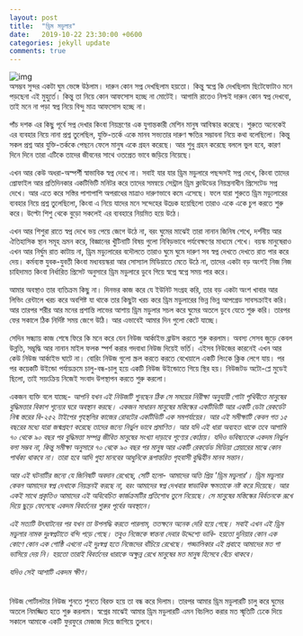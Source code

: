 ```yaml
---
layout: post
title:  "ড্রিম মডুলার"
date:   2019-10-22 23:30:00 +0600
categories: jekyll update
comments: true
---
```


![img](https://i.imgur.com/YzbWb2I.jpg) <br>
অসম্ভব সুন্দর একটা ঘুম ভেঙ্গে উঠলাম। দারুন কোন সপ্ন দেখছিলাম হয়তো। কিন্তু স্বপ্নে কি দেখছিলাম ছিটেফোটাও মনে পড়ছেনা এই মুহুর্তে। কিন্তু তা নিয়ে কোন আফসোস হচ্ছে না মোটেই। আগামি রাতেও নিশ্চই দারুন কোন স্বপ্ন দেখবো, তাই মনে না পড়া স্বপ্ন নিয়ে বিন্দু মাত্র আফসোস হচ্ছে না।

পাঁচ দশক এর কিছু পূর্বে সপ্ন দেখার কিংবা নিয়ন্ত্রণের এক যুগান্তকারী মেশিন মানুষ আবিস্কার করেছে। শুরুতে অনেকেই এর ব্যবহার নিয়ে নানা প্রশ্ন তুলেছিল, যুক্তি-তর্কে একে মানব সভ্যতার দারুণ ক্ষতির সম্ভাবনা নিয়ে কথা বলেছিলো। কিন্তু সকল প্রশ্ন আর যুক্তি-তর্ককে পেছনে ফেলে মানুষ একে গ্রহন করেছে। আর শুধু গ্রহন করেছে বললে ভুল হবে, কারণ দিনে দিনে তারা এটিকে তাদের জীবনের সাথে ওতপ্রেত ভাবে জড়িয়ে নিয়েছে।

এখন আর কেউ অধরা-অস্পর্শী স্বাভাবিক স্বপ্ন দেখে না। সবাই যার যার ড্রিম মডুলারে পছন্দসই সপ্ন দেখে, কিংবা তাদের প্রোফাইল আর প্রতিদিনকার একটিভিটি মনিটর করে তাদের সমন্বয়ে সেন্ট্রাল ড্রিম ক্লাউডের নিয়ন্ত্রনাধীন প্রিসেটেড সপ্ন দেখে। আর এতে করে সস্তির পাশাপাশি অপরাধের মাত্রাও দারুণভাবে কমে এসেছে। ফলে যারা শুরুতে ড্রিম মড্যুলারের ব্যবহার নিয়ে প্রশ্ন তুলেছিলো, কিংবা এ নিয়ে যাদের মনে সন্দেহের উদ্রেক হয়েছিলো তারাও একে একে চুপ করতে শুরু করে। উল্টো শিশু থেকে বুড়ো সকলেই এর ব্যবহারে নিয়মিত হয়ে উঠে।

এখন আর শিশুরা রাতে স্বপ্ন দেখে ভয় পেয়ে জেগে উঠে না, বরং ঘুমের মাঝেই তারা নানান জিনিষ শেখে, দর্শনীয় আর ঐতিহাসিক স্থান সমূহ ভ্রমন করে, বিজ্ঞানের খুঁটিনাটি বিষয় গুলো নিবিড়ভাবে পর্যবেক্ষণের মাধ্যমে শেখে। বয়স্ক মানুষেরাও এখন আর নির্ঘুম রাত কাটায় না, ড্রিম মড্যুলারের বদৌলতে তারাও ঘুমে ঘুমে দারুণ সব স্বপ্ন দেখতে দেখতে রাত পার করে দেয়। কর্মব্যস্ত যুবক-যুবতী কিংবা মধ্যবয়স্করা আর সোস্যাল মিডিয়াতে মেতে উঠে না, তাদের একটা বড় অংশই নিজ নিজ চাহিদামত কিংবা নির্ধারিত প্রিসেট অনুসারে ড্রিম মডুলারে ডুবে গিয়ে স্বপ্নে স্বপ্নে সময় পার করে।

আমার অবস্থাও তার ব্যতিক্রম কিছু না। দিনভর কাজ করে যে ইউনিট সংগ্রহ করি, তার বড় একটা অংশ খাবার আর লিভিং রেন্টালে খরচ করে অবশিষ্ট যা থাকে তার কিছুটা খরচ করে ড্রিম মডুলারের ভিন্ন ভিন্ন আপগ্রেড সাবসক্রাইব করি। আর তারপর শরীর আর মনের প্রশান্তি লাভের আশায় ড্রিম মডুলার সচল করে ঘুমের অতলে ডুবে যেতে শুরু করি। তারপর ফের সকালে ঠিক নির্দিষ্ট সময় জেগে উঠি। আর এভাবেই আমার দিন গুলো কেটে যাচ্ছে।

সেদিন সন্ধ্যায় কাজ শেষে ফিরে কি মনে করে যেন নিউজ আর্কাইভ ব্রাউস করতে শুরু করলাম। অবস্য সেসব জুড়ে কেবল উন্নতি, সম্ভৃদ্ধি আর নানান মাইল ফলক স্পর্শ করার গদবাধা নিউজ দিয়েই ভর্তি। এইসব নিউজের কারনেই এখন আর কেউ নিউজ আর্কাইভ ঘাটে না। বোরিং নিউজ গুলো স্ক্রল করতে করতে বেখেয়ালে একটি লিংকে ক্লিক লেগে যায়। পর পর কয়েকটি উইন্ডো পর্যায়ক্রমে চালু-বন্ধ-চালু হয়ে একটি নিউজ উইন্ডোতে গিয়ে স্থির হয়। নিউজটড অটো-প্লে মুডেই ছিলো, তাই সয়ংক্রিয় নিজেই সংবাদ উপস্থাপন করতে শুরু করলো।

একজন ব্যক্তি বলে যাচ্ছে-
  _আপনি যখন এই নিউজটি শুনছেন ঠিক সে সময়ের নিরীক্ষা অনুযায়ী গোটা পৃথিবীতে মানুষের বুদ্ধিমত্তার বিকাশ শূন্যের ঘরে অবস্থান করছে। একজন সাধারন মানুষের মস্তিস্কের একটিভিটি আর একটি ডেটা রেকর্ডেট নিন্ম স্তরের বি-২৫২ টাইপের গৃহস্থলির কাজের রোবটের একটিভিটি এক সমপর্যায়ের। আর এই সমীক্ষাটি কেবল গত ১৫ বছরের মধ্যে যারা জন্মগ্রহণ করেছে তাদের জন্যে নির্ভুল ভাবে প্রমাণিত। আর যদি এই ধারা অব্যহত থাকে তবে আগামি ৭০ থেকে ৯০ বছর পর বুদ্ধিমত্তা সম্পন্ন জীবিত মানুষের সংখ্যা দাড়াবে শূণ্যের কোঠায়। যদিও ভবিষ্যতকে একদম নির্ভুল বলা সম্ভব না, কিন্তু সমীক্ষা অনুসারে ৭০ থেকে ৯০ বছর পর মানুষ আর একটি রেকর্ডেড মিডিয়া প্লেয়ারের মাঝে কোন পার্থক্য থাকবে না। তারা হবে আদি গুহা মানবের আধুনিকে রূপান্তরিত গৃহবাসী বুদ্ধিহীন মানব সন্তান।_

  _আর এই ঘটনাটির জন্যে যে জিনিষটি অবদান রেখেছে, সেটি হলো- আমাদের অতি প্রিয় 'ড্রিম মডুলার'। ড্রিম মডুলার কেবল আমাদের স্বপ্ন দেখাকে নিয়ন্ত্রনই করছে না, বরং আমাদের স্বপ্ন দেখবার স্বাভাবিক ক্ষমতাকে নষ্ট করে দিয়েছে। আর একই সাথে প্রকৃতিও আমাদের এই অবিবেচিত কার্জক্রমটির প্রতিশোধ তুলে নিয়েছে। সে মানুষের মস্তিস্কের বির্বতনকে রূখে দিয়ে ছুড়ে ফেলেছে একদম বিবর্তনের শুরুর পূর্বের অবস্থানে।_

  _এই সত্যটি উৎঘাটনের পর যখন তা উপলদ্ধি করতে পারলাম, ততক্ষনে অনেক দেরি হয়ে গেছে। সবাই এখন এই ড্রিম মডুলার নামক দুঃস্বপ্নটাতে বন্দি পড়ে গেছে। তবুও নিজেকে স্বান্তনা দেবার উদ্দেশ্যে ভাবি- হয়তো দুনিয়ার কোন এক কোণে কোন এক গোষ্ঠি এখনো এই দুঃস্বপ্ন হতে নিজেদের বাঁচিয়ে রেখেছে। গড্ডালিকার এই প্রবাহে আমাদের মত গা ভাসিয়ে দেয় নি। হয়তো তারাই বিবর্তনের ধারাকে অক্ষুন্ন রেখে মানুষের মত মানুষ হিসেবে বেঁচে থাকবে।_

  _যদিও সেই আশাটি একদম ক্ষীণ।_
<br>
<br>
<br>
নিউজ পোর্টালটার নিউজ শুনতে শুনতে বিরক্ত হয়ে তা বন্ধ করে দিলাম। তারপর আমার ড্রিম মডুলারটি চালু করে ঘুমের অতলে নিমজ্জিত হতে শুরু করলাম। স্বপ্নের মাঝেই আমার ড্রিম মডুলারটি এমন বিচলিত করার মত স্মৃতিটি ঢেকে দিয়ে সকালে আমাকে একটি ফুরফুরে মেজাজ দিয়ে জাগিয়ে তুলবে।
<br>
<br>
<br>
